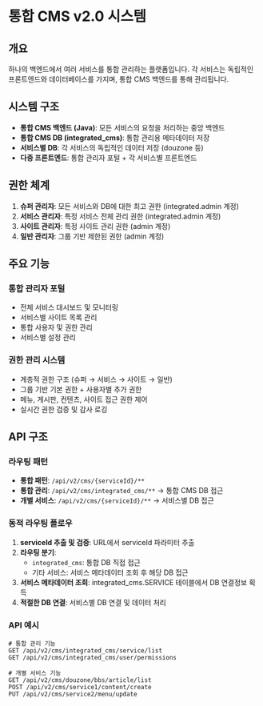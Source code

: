 # 통합 CMS v2.0 시스템

## 개요

하나의 백엔드에서 여러 서비스를 통합 관리하는 플랫폼입니다. 각 서비스는 독립적인 프론트엔드와 데이터베이스를 가지며, 통합 CMS 백엔드를 통해 관리됩니다.

## 시스템 구조

- **통합 CMS 백엔드 (Java)**: 모든 서비스의 요청을 처리하는 중앙 백엔드
- **통합 CMS DB (integrated_cms)**: 통합 관리용 메타데이터 저장
- **서비스별 DB**: 각 서비스의 독립적인 데이터 저장 (douzone 등)
- **다중 프론트엔드**: 통합 관리자 포털 + 각 서비스별 프론트엔드

## 권한 체계

1. **슈퍼 관리자**: 모든 서비스와 DB에 대한 최고 권한 (integrated.admin 계정)
2. **서비스 관리자**: 특정 서비스 전체 관리 권한 (integrated.admin 계정)
3. **사이트 관리자**: 특정 사이트 관리 권한 (admin 계정)
4. **일반 관리자**: 그룹 기반 제한된 권한 (admin 계정)

## 주요 기능

### 통합 관리자 포털

- 전체 서비스 대시보드 및 모니터링
- 서비스별 사이트 목록 관리
- 통합 사용자 및 권한 관리
- 서비스별 설정 관리

### 권한 관리 시스템

- 계층적 권한 구조 (슈퍼 → 서비스 → 사이트 → 일반)
- 그룹 기반 기본 권한 + 사용자별 추가 권한
- 메뉴, 게시판, 컨텐츠, 사이트 접근 권한 제어
- 실시간 권한 검증 및 감사 로깅

## API 구조

### 라우팅 패턴

- **통합 패턴**: `/api/v2/cms/{serviceId}/**`
- **통합 관리**: `/api/v2/cms/integrated_cms/**` → 통합 CMS DB 접근
- **개별 서비스**: `/api/v2/cms/{serviceId}/**` → 서비스별 DB 접근

### 동적 라우팅 플로우

1. **serviceId 추출 및 검증**: URL에서 serviceId 파라미터 추출
2. **라우팅 분기**:
   - `integrated_cms`: 통합 DB 직접 접근
   - 기타 서비스: 서비스 메타데이터 조회 후 해당 DB 접근
3. **서비스 메타데이터 조회**: integrated_cms.SERVICE 테이블에서 DB 연결정보 획득
4. **적절한 DB 연결**: 서비스별 DB 연결 및 데이터 처리

### API 예시

```
# 통합 관리 기능
GET /api/v2/cms/integrated_cms/service/list
GET /api/v2/cms/integrated_cms/user/permissions

# 개별 서비스 기능
GET /api/v2/cms/douzone/bbs/article/list
POST /api/v2/cms/service1/content/create
PUT /api/v2/cms/service2/menu/update
```
